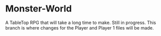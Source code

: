 # Monster-World
A TableTop RPG that will take a long time to make. Still in progress.
This branch is where changes for the Player and Player 1 files will be made.

